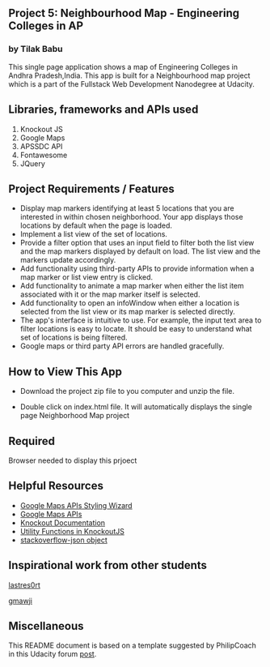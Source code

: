 ## Project 5: Neighbourhood Map - Engineering Colleges in AP
### by Tilak Babu
This single page application shows a map of Engineering Colleges in Andhra Pradesh,India. This app is built for a Neighbourhood map project which is a part of the Fullstack Web Development Nanodegree at Udacity.

## Libraries, frameworks and APIs used
1. Knockout JS
2. Google Maps
3. APSSDC API
4. Fontawesome
5. JQuery

## Project Requirements / Features

* Display map markers identifying at least 5 locations that you are interested in within chosen neighborhood. Your app displays those locations by default when the page is loaded.
* Implement a list view of the set of locations.
* Provide a filter option that uses an input field to filter both the list view and the map markers displayed by default on load. The list view and the markers update accordingly.
* Add functionality using third-party APIs to provide information when a map marker or list view entry is clicked.
* Add functionality to animate a map marker when either the list item associated with it or the map marker itself is selected.
* Add functionality to open an infoWindow when either a location is selected from the list view or its map marker is selected directly.
* The app's interface is intuitive to use. For example, the input text area to filter locations is easy to locate. It should be easy to understand what set of locations is being filtered.
* Google maps or third party API errors are handled gracefully.

## How to View This App

* Download the project zip file to you computer and unzip the file.

* Double click on index.html file. It will automatically displays the single page Neighborhood Map project

## Required

Browser needed to display this prjoect

## Helpful Resources

* [Google Maps APIs Styling Wizard](https://mapstyle.withgoogle.com/)
* [Google Maps APIs](https://developers.google.com/maps/)
* [Knockout Documentation](http://knockoutjs.com/documentation/introduction.html)
* [Utility Functions in KnockoutJS](http://www.knockmeout.net/2011/04/utility-functions-in-knockoutjs.html)
* [stackoverflow-json object](https://stackoverflow.com/questions/20117148/how-to-create-json-object-using-string?utm_medium=organic&utm_source=google_rich_qa&utm_campaign=google_rich_qa)

## Inspirational work from other students

[lastres0rt](https://github.com/lastres0rt/udacity-neighborhood-map-project)

[gmawji](https://github.com/gmawji/neighborhood-map)

## Miscellaneous

This README document is based on a template suggested by PhilipCoach in this
Udacity forum [post](https://discussions.udacity.com/t/readme-files-in-project-1/23524).